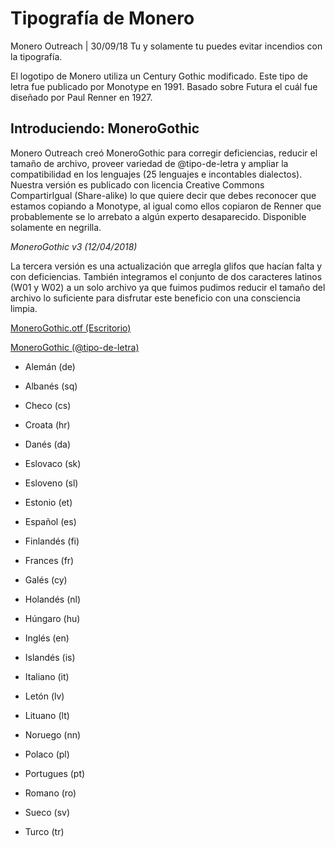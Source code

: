 # Tipografía de Monero

Monero Outreach | 30/09/18
Tu y solamente tu puedes evitar incendios con la tipografía.

El logotipo de Monero utiliza un Century Gothic modificado. Este tipo de letra fue publicado por Monotype en 1991. Basado sobre Futura el cuál fue diseñado por Paul Renner en 1927.

## Introduciendo: MoneroGothic

Monero Outreach creó MoneroGothic para corregir deficiencias, reducir el tamaño de archivo, proveer variedad de @tipo-de-letra y ampliar la compatibilidad en los lenguajes (25 lenguajes e incontables dialectos). Nuestra versión es publicado con licencia Creative Commons CompartirIgual (Share-alike) lo que quiere decir que debes reconocer que estamos copiando a Monotype, al igual como ellos copiaron de Renner que probablemente se lo arrebato a algún experto desaparecido. Disponible solamente en negrilla.

*MoneroGothic v3 (12/04/2018)*

La tercera versión es una actualización que arregla glifos que hacían falta y con deficiencias. También integramos el conjunto de dos caracteres latinos (W01 y W02) a un solo archivo ya que fuimos pudimos reducir el tamaño del archivo lo suficiente para disfrutar este beneficio con una consciencia limpia. 

[MoneroGothic.otf (Escritorio)](https://www.monerooutreach.org/fonts/MoneroGothic_v3.zip)

[MoneroGothic (@tipo-de-letra)](https://www.monerooutreach.org/fonts/MoneroGothic_v3_web.zip)

+ Alemán (de)

+ Albanés (sq)

+ Checo (cs)

+ Croata (hr)

+ Danés (da)

+ Eslovaco (sk)

+ Esloveno (sl)

+ Estonio (et)

+ Español (es)

+ Finlandés (fi)

+ Frances (fr)

+ Galés (cy)

+ Holandés (nl)

+ Húngaro (hu)

+ Inglés (en)

+ Islandés (is)

+ Italiano (it)

+ Letón (lv)

+ Lituano (lt)

+ Noruego (nn)

+ Polaco (pl)

+ Portugues (pt)

+ Romano (ro)

+ Sueco (sv)

+ Turco (tr)
